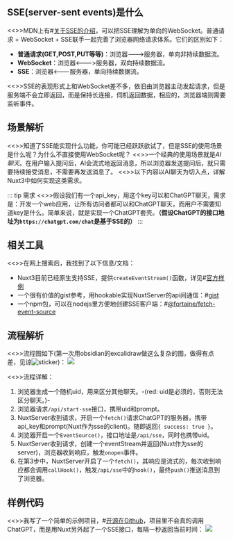 ## SSE(server-sent events)是什么
<<>>MDN上有#[关于SSE的介绍](https://developer.mozilla.org/en-US/docs/Web/API/Server-sent_events)，可以把SSE理解为单向的WebSocket。普通请求 + WebSocket + SSE联手一起完善了浏览器网络请求体系。它们的区别如下：
* **普通请求(GET,POST,PUT等等\)**：浏览器--->服务器，单向非持续数据流。
* **WebSocket**：浏览器<--->服务器，双向持续数据流。
* **SSE**：浏览器<---服务器，单向持续数据流。

<<>>SSE的表现形式上和WebSocket差不多，依旧由浏览器主动发起请求，但是服务端不会立即返回，而是保持长连接，伺机返回数据，相应的，浏览器端则需要监听事件。

## 场景解析
<<>>知道了SSE能实现什么功能，你可能已经跃跃欲试了，但是SSE的使用场景是什么呢？为什么不直接使用WebSocket呢？
<<>>一个经典的使用场景就是*AI聊天*。在用户输入提问后，AI会流式地返回消息，所以浏览器发送提问后，就只需要持续接受消息，不需要再发送消息了。
<<>>以下内容以AI聊天为切入点，详解Nuxt3中如何实现这类需求。

::: tip 需求
<<>>假设我们有一个api_key，用这个key可以和ChatGPT聊天，需求是：开发一个web应用，让所有访问者都可以和ChatGPT聊天，而用户不需要知道key是什么。简单来说，就是实现一个ChatGPT套壳。**（假设ChatGPT的接口地址为`https://chatgpt.com/chat`是基于SSE的）**
:::

## 相关工具
<<>>在网上搜索后，我找到了以下信息/文档：
* Nuxt3目前已经原生支持SSE，提供`createEventStream()`函数，详见#[官方样例](https://nitro.unjs.io/guide/websocket#server-sent-events-sse)
* 一个很有价值的gist参考，用hookable实现NuxtServer的api间通信：#[gist](https://gist.github.com/Atinux/05836469acca9649fa2b9e865df898a2)
* 一个npm包，可以在nodejs里方便地创建SSE客户端：#[@fortaine/fetch-event-source](https://github.com/gfortaine/fetch-event-source)

## 流程解析
<<>>流程图如下(第一次用obsidian的excalidraw做这么复杂的图，做得有点差，见谅![sticker](aru/20))：
![](https://s2.loli.net/2024/07/06/o4q1vPW8suVTaMF.png)

<<>>流程详解：
1. 浏览器生成一个随机uid，用来区分其他聊天。-(red: uid是必须的，否则无法区分聊天。)-
2. 浏览器请求`/api/start-sse`接口，携带uid和prompt。
3. NuxtServer收到请求，开启一个`fetch()`请求ChatGPT的服务器，携带api_key和prompt(Nuxt作为sse的client)。随即返回`{ success: true }`。
4. 浏览器开启一个`EventSource()`，接口地址是`/api/sse`，同时也携带uid。
5. NuxtServer收到请求，创建一个eventStream并返回(Nuxt作为sse的server)，浏览器收到响应，触发`onopen`事件。
6. 在第3步中，NuxtServer开启了一个`fetch()`，其响应是流式的，每次收到响应都会调用`callHook()`，触发`/api/sse`中的`hook()`，最终`push()`推送消息到了浏览器。

## 样例代码
<<>>我写了一个简单的示例项目，#[开源在Github](https://github.com/yunyuyuan/nuxt-sse-example)，项目里不会真的调用ChatGPT，而是用Nuxt另外起了一个SSE接口，每隔一秒返回当前时间：
![](https://s2.loli.net/2024/07/06/xHajXwtMDbRImfQ.gif)
